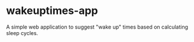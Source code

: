 # wakeuptimes-app
A simple web application to suggest "wake up" times based on calculating sleep cycles.
